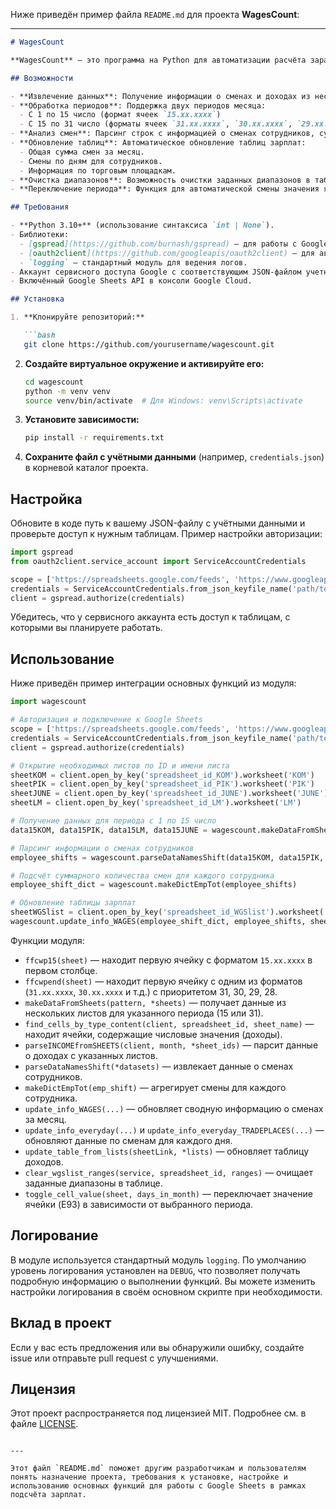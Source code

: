 Ниже приведён пример файла `README.md` для проекта **WagesCount**:

---

```markdown
# WagesCount

**WagesCount** – это программа на Python для автоматизации расчёта заработной платы с использованием данных из Google Sheets. Программа извлекает информацию о сменах и доходах из различных таблиц Google Sheets, обрабатывает эти данные и обновляет сводные таблицы зарплат.

## Возможности

- **Извлечение данных**: Получение информации о сменах и доходах из нескольких листов Google Sheets.
- **Обработка периодов**: Поддержка двух периодов месяца:
  - С 1 по 15 число (формат ячеек `15.xx.xxxx`)
  - С 15 по 31 число (форматы ячеек `31.xx.xxxx`, `30.xx.xxxx`, `29.xx.xxxx`, `28.xx.xxxx`)
- **Анализ смен**: Парсинг строк с информацией о сменах сотрудников, суммирование их рабочего времени.
- **Обновление таблиц**: Автоматическое обновление таблиц зарплат:
  - Общая сумма смен за месяц.
  - Смены по дням для сотрудников.
  - Информация по торговым площадкам.
- **Очистка диапазонов**: Возможность очистки заданных диапазонов в таблице (например, в листе `WGSlist`).
- **Переключение периода**: Функция для автоматической смены значения ячейки (E93) в зависимости от выбранного периода (15 или 31).

## Требования

- **Python 3.10+** (использование синтаксиса `int | None`).
- Библиотеки:
  - [gspread](https://github.com/burnash/gspread) — для работы с Google Sheets.
  - [oauth2client](https://github.com/googleapis/oauth2client) — для авторизации в Google API.
  - `logging` — стандартный модуль для ведения логов.
- Аккаунт сервисного доступа Google с соответствующим JSON-файлом учетных данных.
- Включённый Google Sheets API в консоли Google Cloud.

## Установка

1. **Клонируйте репозиторий:**

   ```bash
   git clone https://github.com/yourusername/wagescount.git
   ```

2. **Создайте виртуальное окружение и активируйте его:**

   ```bash
   cd wagescount
   python -m venv venv
   source venv/bin/activate  # Для Windows: venv\Scripts\activate
   ```

3. **Установите зависимости:**

   ```bash
   pip install -r requirements.txt
   ```

4. **Сохраните файл с учётными данными** (например, `credentials.json`) в корневой каталог проекта.

## Настройка

Обновите в коде путь к вашему JSON-файлу с учётными данными и проверьте доступ к нужным таблицам. Пример настройки авторизации:

```python
import gspread
from oauth2client.service_account import ServiceAccountCredentials

scope = ['https://spreadsheets.google.com/feeds', 'https://www.googleapis.com/auth/drive']
credentials = ServiceAccountCredentials.from_json_keyfile_name('path/to/credentials.json', scope)
client = gspread.authorize(credentials)
```

Убедитесь, что у сервисного аккаунта есть доступ к таблицам, с которыми вы планируете работать.

## Использование

Ниже приведён пример интеграции основных функций из модуля:

```python
import wagescount

# Авторизация и подключение к Google Sheets
scope = ['https://spreadsheets.google.com/feeds', 'https://www.googleapis.com/auth/drive']
credentials = ServiceAccountCredentials.from_json_keyfile_name('path/to/credentials.json', scope)
client = gspread.authorize(credentials)

# Открытие необходимых листов по ID и имени листа
sheetKOM = client.open_by_key('spreadsheet_id_KOM').worksheet('KOM')
sheetPIK = client.open_by_key('spreadsheet_id_PIK').worksheet('PIK')
sheetJUNE = client.open_by_key('spreadsheet_id_JUNE').worksheet('JUNE')
sheetLM = client.open_by_key('spreadsheet_id_LM').worksheet('LM')

# Получение данных для периода с 1 по 15 число
data15KOM, data15PIK, data15LM, data15JUNE = wagescount.makeDataFromSheets(15, sheetKOM, sheetPIK, sheetJUNE, sheetLM)

# Парсинг информации о сменах сотрудников
employee_shifts = wagescount.parseDataNamesShift(data15KOM, data15PIK, data15JUNE, data15LM)

# Подсчёт суммарного количества смен для каждого сотрудника
employee_shift_dict = wagescount.makeDictEmpTot(employee_shifts)

# Обновление таблицы зарплат
sheetWGSlist = client.open_by_key('spreadsheet_id_WGSlist').worksheet('WGSlist')
wagescount.update_info_WAGES(employee_shift_dict, employee_shifts, sheetWGSlist)
```

Функции модуля:
- `ffcwp15(sheet)` — находит первую ячейку с форматом `15.xx.xxxx` в первом столбце.
- `ffcwpend(sheet)` — находит первую ячейку с одним из форматов (`31.xx.xxxx`, `30.xx.xxxx` и т.д.) с приоритетом 31, 30, 29, 28.
- `makeDataFromSheets(pattern, *sheets)` — получает данные из нескольких листов для указанного периода (15 или 31).
- `find_cells_by_type_content(client, spreadsheet_id, sheet_name)` — находит ячейки, содержащие числовые значения (доходы).
- `parseINCOMEfromSHEETS(client, month, *sheet_ids)` — парсит данные о доходах с указанных листов.
- `parseDataNamesShift(*datasets)` — извлекает данные о сменах сотрудников.
- `makeDictEmpTot(emp_shift)` — агрегирует смены для каждого сотрудника.
- `update_info_WAGES(...)` — обновляет сводную информацию о сменах за месяц.
- `update_info_everyday(...)` и `update_info_everyday_TRADEPLACES(...)` — обновляют данные по сменам для каждого дня.
- `update_table_from_lists(sheetLink, *lists)` — обновляет таблицу доходов.
- `clear_wgslist_ranges(service, spreadsheet_id, ranges)` — очищает заданные диапазоны в таблице.
- `toggle_cell_value(sheet, days_in_month)` — переключает значение ячейки (E93) в зависимости от выбранного периода.

## Логирование

В модуле используется стандартный модуль `logging`. По умолчанию уровень логирования установлен на `DEBUG`, что позволяет получать подробную информацию о выполнении функций. Вы можете изменить настройки логирования в своём основном скрипте при необходимости.

## Вклад в проект

Если у вас есть предложения или вы обнаружили ошибку, создайте issue или отправьте pull request с улучшениями.

## Лицензия

Этот проект распространяется под лицензией MIT. Подробнее см. в файле [LICENSE](LICENSE).
```

---

Этот файл `README.md` поможет другим разработчикам и пользователям понять назначение проекта, требования к установке, настройке и использованию основных функций для работы с Google Sheets в рамках подсчёта зарплат.